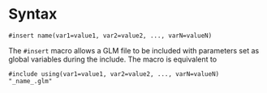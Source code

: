 # Syntax
~~~~
#insert name(var1=value1, var2=value2, ..., varN=valueN)
~~~~
The `#insert` macro allows a GLM file to be included with parameters set as global variables during the include.  The macro is equivalent to
~~~~
#include using(var1=value1, var2=value2, ..., varN=valueN) "_name_.glm"
~~~~
